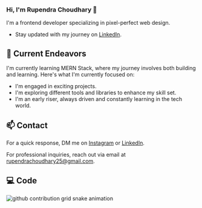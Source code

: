 ### Hi, I'm Rupendra Choudhary 👋 

I'm a frontend developer specializing in pixel-perfect web design.
- Stay updated with my journey on [LinkedIn](https://www.linkedin.com/in/rupendra-choudhary-809ab326b/).

## 🔭 Current Endeavors 

I'm currently learning MERN Stack, where my journey involves both building and learning. Here's what I'm currently focused on:

- I'm engaged in exciting projects.
- I'm exploring different tools and libraries to enhance my skill set.
- I'm an early riser, always driven and constantly learning in the tech world.

## 📫 Contact

 For a quick response, DM me on [Instagram](https://www.instagram.com/rupendra_choudhary_/) or [LinkedIn](https://www.linkedin.com/in/rupendra-choudhary-809ab326b/). 
 
 For professional inquiries, reach out via email at [rupendrachoudhary25@gmail.com](mailto:rupendrachoudhayr25@gmail.com). 

 ## 💻 Code

 <picture>
 <source media="(prefers-color-scheme: dark)" srcset="https://raw.githubusercontent.com/rupendrachoudhary25/rupendrachoudhary25/output/github-contribution-grid-snake-dark.svg">
 <source media="(prefers-color-scheme: light)" srcset="https://raw.githubusercontent.com/rupendrachoudhary25/rupendrachoudhary25/output/github-contribution-grid-snake.svg">
 <img alt="github contribution grid snake animation" src="https://raw.githubusercontent.com/rupendrachoudhary25/rupendrachoudhary25/output/github-contribution-grid-snake.svg">
</picture>


 
<!---
rupendrachoudhary25/rupendrachoudhary25 is a ✨ special ✨ repository because its `README.md` (this file) appears on your GitHub profile.
You can click the Preview link to take a look at your changes.
--->
